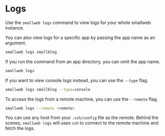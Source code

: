 # Logs

Use the `smallweb logs` command to view logs for your whole smallweb instance.

You can also view logs for a specific app by passing the app name as an argument.

```bash
smallweb logs smallblog
```

If you run the command from an app directory, you can omit the app name.

```bash
smallweb logs
```

If you want to view console logs instead, you can use the `--type` flag.

```bash
smallweb logs smallblog --type=console
```

To access the logs from a remote machine, you can use the `--remote` flag.

```bash
smallweb logs --remote <remote>
```

You can use any host from your `.ssh/config` file as the remote. Behind the scenes, `smallweb logs` will uses `ssh` to connect to the remote machine and fetch the logs.
